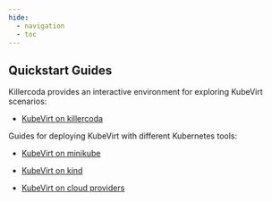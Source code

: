 ```yaml
---
hide:
  - navigation
  - toc
---
```



## Quickstart Guides

Killercoda provides an interactive environment for exploring KubeVirt scenarios:

- [KubeVirt on killercoda](https://killercoda.com/kubevirt)

Guides for deploying KubeVirt with different Kubernetes tools:

- [KubeVirt on minikube](https://kubevirt.io/quickstart_minikube/)

- [KubeVirt on kind](https://kubevirt.io/quickstart_kind/)

- [KubeVirt on cloud providers](https://kubevirt.io/quickstart_cloud/)
